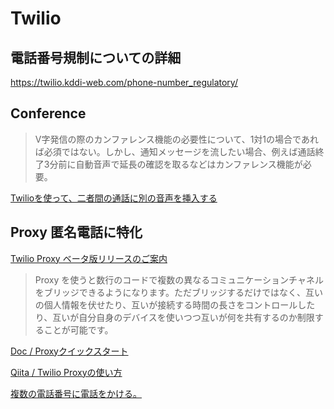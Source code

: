 # Twilio

## 電話番号規制についての詳細
https://twilio.kddi-web.com/phone-number_regulatory/


## Conference

> V字発信の際のカンファレンス機能の必要性について、1対1の場合であれば必須ではない。しかし、通知メッセージを流したい場合、例えば通話終了3分前に自動音声で延長の確認を取るなどはカンファレンス機能が必要。

[Twilioを使って、二者間の通話に別の音声を挿入する](https://qiita.com/mobilebiz/items/4490fe5a03c5192ce06f)


## Proxy 匿名電話に特化
[Twilio Proxy ベータ版リリースのご案内](https://twilio.kddi-web.com/dev/691/)
> Proxy を使うと数行のコードで複数の異なるコミュニケーションチャネルをブリッジできるようになります。ただブリッジするだけではなく、互いの個人情報を伏せたり、互いが接続する時間の長さをコントロールしたり、互いが自分自身のデバイスを使いつつ互いが何を共有するのか制限することが可能です。

[Doc / Proxyクイックスタート](https://jp.twilio.com/docs/proxy/quickstart#make-a-voice-call)

[Qiita / Twilio Proxyの使い方](https://qiita.com/ManabuMiwa/items/1e17a4d428f477ef1c3b)  


[複数の電話番号に電話をかける。](https://qiita.com/joohounsong/items/36da4e67b1652c60bf57)
